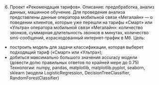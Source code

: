 6)	Проект «Рекомендация тарифов». Описание: предобработка, анализ данных, машинное обучение.  Для проведения анализа представлены данные оператора мобильной связи «Мегалайн» — о поведении клиентов, которые уже перешли на тарифы «Смарт» или «Ультра» оператора мобильной связи «Мегалайн»: количество звонков, суммарная длительность звонков в минутах, количество sms-сообщений, израсходованный интернет-трафик в Мб. Цель:
- построить модель для задачи классификации, которая выберет подходящий тариф («Смарт» или «Ультра»);
- добиться максимально большого значения accuracy модели (довести долю правильных ответов по крайней мере до 0.75)
Технологии: numpy, pandas, matplotlib, matplotlib.pyplot, seaborn, sklearn (модели LogisticRegression, DecisionTreeClassifier, RandomForestClassifier)
